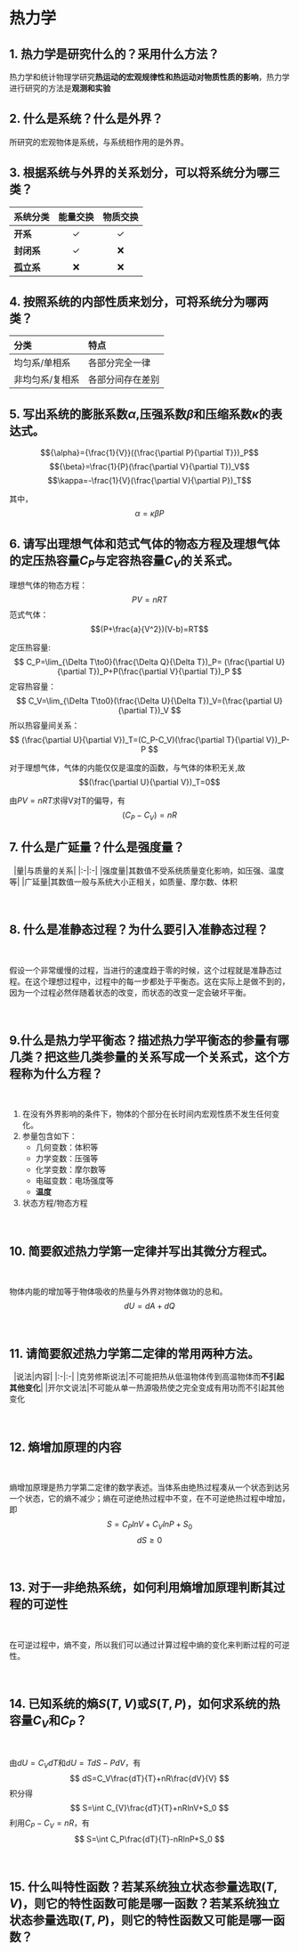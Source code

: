 # 热力学
## 1. 热力学是研究什么的？采用什么方法？

热力学和统计物理学研究**热运动的宏观规律性和热运动对物质性质的影响**，热力学进行研究的方法是**观测和实验**

## 2. 什么是系统？什么是外界？

所研究的宏观物体是系统，与系统相作用的是外界。

## 3. 根据**系统与外界的关系**划分，可以将系统分为哪三类？

| 系统分类 | 能量交换 | 物质交换 |
| :----- | :---: | :---: |
| **开系** | ✓ | ✓|
|**封闭系**|✓|❌|
|**孤立系**|❌|❌|


## 4. 按照系统的**内部性质**来划分，可将系统分为哪两类？

|分类|特点|
|:---|:--|
|均匀系/单相系|	各部分完全一律 |  
|非均匀系/复相系	|	各部分间存在差别|

## 5. 写出系统的膨胀系数${\alpha}$,压强系数${\beta}$和压缩系数${\kappa}$的表达式。

$${\alpha}={\frac{1}{V}}({\frac{\partial P}{\partial T}})_P$$
$${\beta}=\frac{1}{P}(\frac{\partial V}{\partial T})_V$$
$$\kappa=-\frac{1}{V}(\frac{\partial V}{\partial P})_T$$

其中，$$\alpha=\kappa\beta P$$

## 6. 请写出理想气体和范式气体的物态方程及理想气体的定压热容量$C_P$与定容热容量$C_V$的关系式。

理想气体的物态方程：$$PV=nRT$$
范式气体：$$(P+\frac{a}{V^2})(V-b)=RT$$

定压热容量:
$$
C_P=\lim_{\Delta T\to0}(\frac{\Delta Q}{\Delta T})_P=
(\frac{\partial U}{\partial T})_P+P(\frac{\partial V}{\partial T})_P
$$
定容热容量：
$$
C_V=\lim_{\Delta T\to0}(\frac{\Delta U}{\Delta T})_V=(\frac{\partial U}{\partial T})_V
$$
所以热容量间关系：
$$
(\frac{\partial U}{\partial V})_T=(C_P-C_V)(\frac{\partial T}{\partial V})_P-P
$$

对于理想气体，气体的内能仅仅是温度的函数，与气体的体积无关,故$$(\frac{\partial U}{\partial V})_T=0$$

由$PV=nRT$求得V对T的偏导，有
$$(C_P-C_V)=nR$$

## 7. 什么是广延量？什么是强度量？
&nbsp;
|量|与质量的关系|
|:-|:-|
|强度量|其数值不受系统质量变化影响，如压强、温度等|
|广延量|其数值一般与系统大小正相关，如质量、摩尔数、体积

&nbsp;
## 8. 什么是准静态过程？为什么要引入准静态过程？
&nbsp;

假设一个非常缓慢的过程，当进行的速度趋于零的时候，这个过程就是准静态过程。在这个理想过程中，过程中的每一步都处于平衡态。这在实际上是做不到的，因为一个过程必然伴随着状态的改变，而状态的改变一定会破坏平衡。

&nbsp;
## 9.什么是热力学平衡态？描述热力学平衡态的参量有哪几类？把这些几类参量的关系写成一个关系式，这个方程称为什么方程？

&nbsp;
1. 在没有外界影响的条件下，物体的个部分在长时间内宏观性质不发生任何变化。
2. 参量包含如下：
    + 几何变数：体积等
    + 力学变数：压强等
    + 化学变数：摩尔数等
    + 电磁变数：电场强度等
    + **温度**
3. 状态方程/物态方程

&nbsp;
## 10. 简要叙述热力学第一定律并写出其微分方程式。

&nbsp;

物体内能的增加等于物体吸收的热量与外界对物体做功的总和。
$$
dU=dA+dQ
$$

&nbsp;
## 11. 请简要叙述热力学第二定律的常用两种方法。
&nbsp;
|说法|内容|
|:-|:-|
|克劳修斯说法|不可能把热从低温物体传到高温物体而**不引起其他变化**|
|开尔文说法|不可能从单一热源吸热使之完全变成有用功而不引起其他变化

&nbsp;
## 12. 熵增加原理的内容
&nbsp;

熵增加原理是热力学第二定律的数学表述。当体系由绝热过程凑从一个状态到达另一个状态，它的熵不减少；熵在可逆绝热过程中不变，在不可逆绝热过程中增加，即$$S=C_PlnV+C_VlnP+S_0$$ $$dS\ge 0$$

&nbsp;
## 13. 对于一非绝热系统，如何利用熵增加原理判断其过程的可逆性
&nbsp;

在可逆过程中，熵不变，所以我们可以通过计算过程中熵的变化来判断过程的可逆性。

&nbsp;
## 14. 已知系统的熵$S(T, V)$或$S(T, P)$，如何求系统的热容量$C_V$和$C_P$？
&nbsp;

由$dU=C_VdT$和$dU=TdS-PdV$，有
$$
dS=C_V\frac{dT}{T}+nR\frac{dV}{V}
$$
积分得
$$
S=\int C_{V}\frac{dT}{T}+nRlnV+S_0
$$
利用$C_P-C_V=nR$，有
$$
S=\int C_P\frac{dT}{T}-nRlnP+S_0
$$

&nbsp;
## 15. 什么叫特性函数？若某系统独立状态参量选取$(T,V)$，则它的特性函数可能是哪一函数？若某系统独立状态参量选取$(T,P)$，则它的特性函数又可能是哪一函数？


